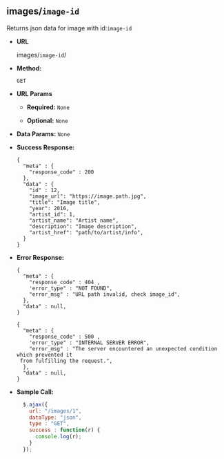 **images/`image-id`**
----
  Returns json data for image with id:`image-id`

* **URL**

  images/`image-id`/

* **Method:**

  `GET`

*  **URL Params**

   * **Required:**
    `None`

   * **Optional:**
    `None`

* **Data Params:**
  `None`

* **Success Response:**

  ```
  {
    "meta" : {
      "response_code" : 200  
    },
    "data" : {
      "id" : 12,
      "image_url": "https://image.path.jpg",
      "title": "Image title",
      "year": 2016,
      "artist_id": 1,
      "artist_name": "Artist name",
      "description": "Image description",
      "artist_href": "path/to/artist/info",
    }
  }
  ```

* **Error Response:**
  ```
  {
    "meta" : {
      "response_code" : 404 ,
      'error_type" : "NOT FOUND",
      "error_msg" : "URL path invalid, check image_id",
    },
    "data" : null,
  }
  ```

  ```
  {
    "meta" : {
      "response_code" : 500 ,
      'error_type" : "INTERNAL SERVER ERROR",
      "error_msg" : "The server encountered an unexpected condition which prevented it
   from fulfilling the request.",
    },
    "data" : null,
  }
  ```
  
* **Sample Call:**

  ```javascript
    $.ajax({
      url: "/images/1",
      dataType: "json",
      type : "GET",
      success : function(r) {
        console.log(r);
      }
    });
  ```
